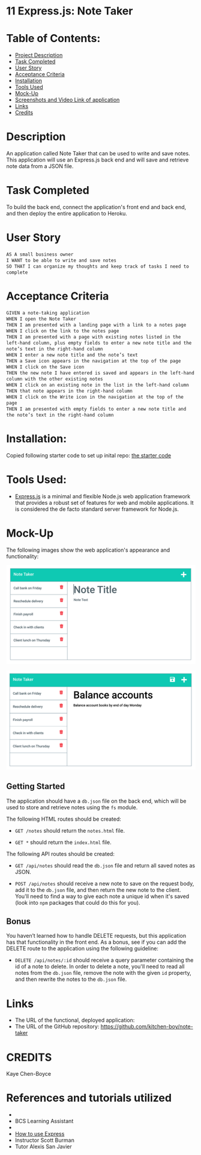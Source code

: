 # 11 Express.js: Note Taker
# Table of Contents:
* [Project Description](#description)
* [Task Completed](#task-completed)
* [User Story](#user-story)
* [Acceptance Criteria](#acceptance-criteria)
* [Installation](#installation-setup)
* [Tools Used](#tools-used)
* [Mock-Up](#mock-up)
* [Screenshots and Video Link of application](#screenshots-and-video)
* [Links](#links)
* [Credits](#credits)

# Description 
An application called Note Taker that can be used to write and save notes. This application will use an Express.js back end and will save and retrieve note data from a JSON file.

# Task Completed
To build the back end, connect the application's front end and back end, and then deploy the entire application to Heroku.

# User Story
```
AS A small business owner
I WANT to be able to write and save notes
SO THAT I can organize my thoughts and keep track of tasks I need to complete
```

# Acceptance Criteria

```
GIVEN a note-taking application
WHEN I open the Note Taker
THEN I am presented with a landing page with a link to a notes page
WHEN I click on the link to the notes page
THEN I am presented with a page with existing notes listed in the left-hand column, plus empty fields to enter a new note title and the note’s text in the right-hand column
WHEN I enter a new note title and the note’s text
THEN a Save icon appears in the navigation at the top of the page
WHEN I click on the Save icon
THEN the new note I have entered is saved and appears in the left-hand column with the other existing notes
WHEN I click on an existing note in the list in the left-hand column
THEN that note appears in the right-hand column
WHEN I click on the Write icon in the navigation at the top of the page
THEN I am presented with empty fields to enter a new note title and the note’s text in the right-hand column
```
# Installation:
Copied following starter code to set up inital repo:
[the starter code](https://github.com/coding-boot-camp/miniature-eureka)

# Tools Used:
* [Express.js](https://www.npmjs.com/package/express) is a minimal and flexible Node.js web application framework that provides a robust set of features for web and mobile applications. It is considered the de facto standard server framework for Node.js.

# Mock-Up

The following images show the web application's appearance and functionality: 

![Existing notes are listed in the left-hand column with empty fields on the right-hand side for the new note’s title and text.](./Assets/images/11-express-homework-demo-01.png)

![Note titled “Balance accounts” reads, “Balance account books by end of day Monday,” with other notes listed on the left.](./Assets/images/11-express-homework-demo-02.png)

## Getting Started

The application should have a `db.json` file on the back end, which will be used to store and retrieve notes using the `fs` module.

The following HTML routes should be created:

* `GET /notes` should return the `notes.html` file.

* `GET *` should return the `index.html` file.

The following API routes should be created:

* `GET /api/notes` should read the `db.json` file and return all saved notes as JSON.

* `POST /api/notes` should receive a new note to save on the request body, add it to the `db.json` file, and then return the new note to the client. You'll need to find a way to give each note a unique id when it's saved (look into `npm` packages that could do this for you).

## Bonus

You haven’t learned how to handle DELETE requests, but this application has that functionality in the front end. As a bonus, see if you can add the DELETE route to the application using the following guideline:

* `DELETE /api/notes/:id` should receive a query parameter containing the id of a note to delete. In order to delete a note, you'll need to read all notes from the `db.json` file, remove the note with the given `id` property, and then rewrite the notes to the `db.json` file.

# Links
* The URL of the functional, deployed application:
* The URL of the GitHub repository: https://github.com/kitchen-boy/note-taker

# CREDITS
Kaye Chen-Boyce

# References and tutorials utilized
* []()
* BCS Learning Assistant
* []()
* [How to use Express](https://expressjs.com/en/api.html#express)
* Instructor Scott Burman
* Tutor Alexis San Javier